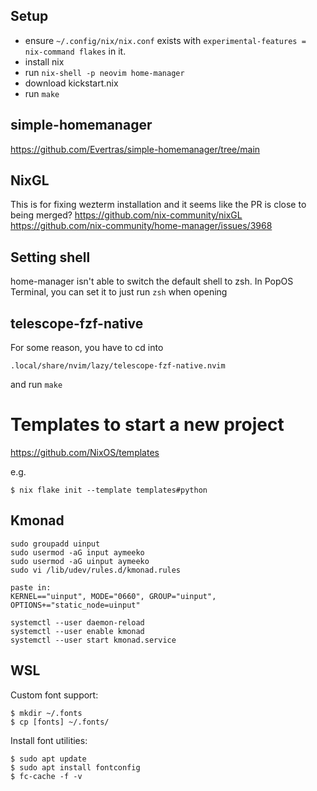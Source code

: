 ## Setup
- ensure `~/.config/nix/nix.conf` exists with `experimental-features = nix-command flakes` in it.
- install nix
- run `nix-shell -p neovim home-manager`
- download kickstart.nix
- run `make`
## simple-homemanager
https://github.com/Evertras/simple-homemanager/tree/main

## NixGL
This is for fixing wezterm installation and it seems like the PR is close to being merged?
https://github.com/nix-community/nixGL
https://github.com/nix-community/home-manager/issues/3968

## Setting shell
home-manager isn't able to switch the default shell to zsh.
In PopOS Terminal, you can set it to just run `zsh` when opening

## telescope-fzf-native

For some reason, you have to cd into
```
.local/share/nvim/lazy/telescope-fzf-native.nvim
```
and run `make`

# Templates to start a new project
https://github.com/NixOS/templates

e.g.
```
$ nix flake init --template templates#python
```

## Kmonad
```
sudo groupadd uinput
sudo usermod -aG input aymeeko
sudo usermod -aG uinput aymeeko
sudo vi /lib/udev/rules.d/kmonad.rules

paste in:
KERNEL=="uinput", MODE="0660", GROUP="uinput", OPTIONS+="static_node=uinput"

systemctl --user daemon-reload
systemctl --user enable kmonad
systemctl --user start kmonad.service
```


## WSL

Custom font support:
```
$ mkdir ~/.fonts
$ cp [fonts] ~/.fonts/
```

Install font utilities:
```
$ sudo apt update
$ sudo apt install fontconfig
$ fc-cache -f -v
```
